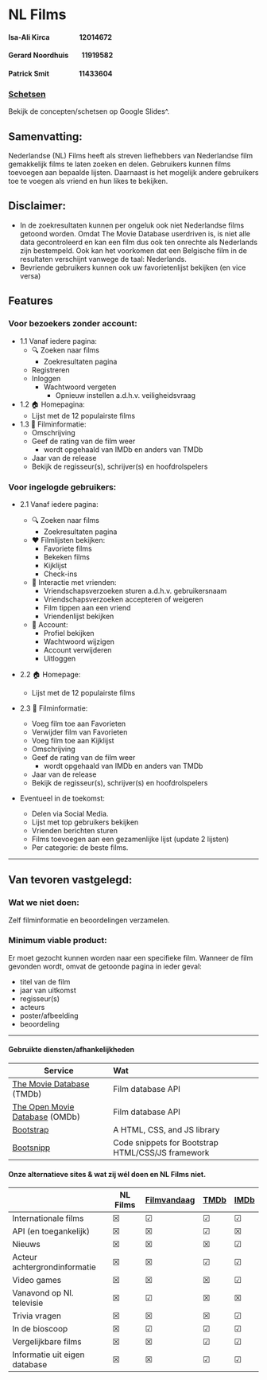 # NL Films
#### Isa-Ali Kirca &nbsp;&nbsp;&nbsp;&nbsp;&nbsp;&nbsp;&nbsp;&nbsp;&nbsp;&nbsp;&nbsp;&nbsp;&nbsp;&nbsp;&nbsp;&nbsp; 12014672
#### Gerard Noordhuis &nbsp;&nbsp;&nbsp;&nbsp;&nbsp;&nbsp; 11919582
#### Patrick Smit &nbsp;&nbsp;&nbsp;&nbsp;&nbsp;&nbsp;&nbsp;&nbsp;&nbsp;&nbsp;&nbsp;&nbsp;&nbsp;&nbsp;&nbsp;&nbsp; 11433604

### [Schetsen](https://docs.google.com/presentation/d/1Dk9pYlrxR6hi45ncdenz7bOs3y8t3Wdz3CnpoxP1xaI/edit?usp=sharing)
Bekijk de concepten/schetsen op Google Slides^.

## Samenvatting:
Nederlandse (NL) Films heeft als streven liefhebbers van Nederlandse film gemakkelijk films te laten zoeken en delen. Gebruikers kunnen films toevoegen aan bepaalde lijsten. Daarnaast is het mogelijk andere gebruikers toe te voegen als vriend en hun likes te bekijken. 

## Disclaimer:
* In de zoekresultaten kunnen per ongeluk ook niet Nederlandse films getoond worden. Omdat The Movie Database userdriven is, is niet alle data gecontroleerd en kan een film dus ook ten onrechte als Nederlands zijn bestempeld. Ook kan het voorkomen dat een Belgische film in de resultaten verschijnt vanwege de taal: Nederlands.
* Bevriende gebruikers kunnen ook uw favorietenlijst bekijken (en vice versa)

## Features

### Voor bezoekers zonder account:
  * 1.1 Vanaf iedere pagina:
    * 🔍 Zoeken naar films
      * Zoekresultaten pagina
    * Registreren
    * Inloggen
      * Wachtwoord vergeten
        * Opnieuw instellen a.d.h.v. veiligheidsvraag
  * 1.2 🏠 Homepagina:
    * Lijst met de 12 populairste films
  * 1.3 🍿 Filminformatie:
      * Omschrijving
      * Geef de rating van de film weer
        * wordt opgehaald van IMDb en anders van TMDb
      * Jaar van de release
      * Bekijk de regisseur(s), schrijver(s) en hoofdrolspelers

### Voor ingelogde gebruikers:
  * 2.1 Vanaf iedere pagina:
    * 🔍 Zoeken naar films
      * Zoekresultaten pagina
    * ❤️ Filmlijsten bekijken:
      * Favoriete films
      * Bekeken films
      * Kijklijst
      * Check-ins
    * 👥 Interactie met vrienden:
      * Vriendschapsverzoeken sturen a.d.h.v. gebruikersnaam
      * Vriendschapsverzoeken accepteren of weigeren
      * Film tippen aan een vriend
      * Vriendenlijst bekijken
    * 👤 Account:
      * Profiel bekijken
      * Wachtwoord wijzigen
      * Account verwijderen
      * Uitloggen
  * 2.2 🏠 Homepage:
    * Lijst met de 12 populairste films  
  * 2.3 🍿 Filminformatie:
    * Voeg film toe aan Favorieten
    * Verwijder film van Favorieten
    * Voeg film toe aan Kijklijst
    * Omschrijving
    * Geef de rating van de film weer
      * wordt opgehaald van IMDb en anders van TMDb    
    * Jaar van de release
    * Bekijk de regisseur(s), schrijver(s) en hoofdrolspelers

* Eventueel in de toekomst:
  * Delen via Social Media.
  * Lijst met top gebruikers bekijken
  * Vrienden berichten sturen
  * Films toevoegen aan een gezamenlijke lijst (update 2 lijsten)
  * Per categorie: de beste films.

---

## Van tevoren vastgelegd:
### Wat we niet doen:
Zelf filminformatie en beoordelingen verzamelen. 

### Minimum viable product:
Er moet gezocht kunnen worden naar een specifieke film. Wanneer de film gevonden wordt, omvat de getoonde pagina in ieder geval:
 * titel van de film
 * jaar van uitkomst
 * regisseur(s)
 * acteurs
 * poster/afbeelding
 * beoordeling

--- 

#### Gebruikte diensten/afhankelijkheden

| Service        | Wat           | 
| ------------- |:-------------| 
| [The Movie Database](https://www.themoviedb.org/documentation/api) (TMDb)     | Film database  API  |
| [The Open Movie Database](http://www.omdbapi.com) (OMDb)      | Film database API      |
| [Bootstrap](https://getbootstrap.com/docs/4.2/getting-started/introduction/) | A HTML, CSS, and JS library      | 
| [Bootsnipp](https://bootsnipp.com/) | Code snippets for Bootstrap HTML/CSS/JS framework      | 


#### Onze alternatieve sites & wat zij wél doen en NL Films niet.

|         | NL Films           | [Filmvandaag](https://www.filmvandaag.nl)           | [TMDb](https://www.tmdb.com)           | [IMDb](https://www.imdb.com)           |  
| --- | --- | --- | --- | --- |  
| Internationale films | ☒ | ☑ | ☑ | ☑ | 
| API (en toegankelijk) | ☒ | ☒ | ☑ | ☒ | 
| Nieuws | ☒ | ☒ | ☒ | ☑ | 
| Acteur achtergrondinformatie | ☒ | ☒ | ☑ | ☑ | 
| Video games | ☒ | ☒ | ☒ | ☑ |
| Vanavond op Nl. televisie | ☒ | ☑ | ☒ | ☒ |
| Trivia vragen | ☒ | ☒ | ☒ | ☑ |
| In de bioscoop | ☒ | ☑ | ☑ | ☑ |
| Vergelijkbare films | ☒ | ☒ | ☑ | ☑ |
| Informatie uit eigen database | ☒ | ☒ | ☑ | ☑ |
